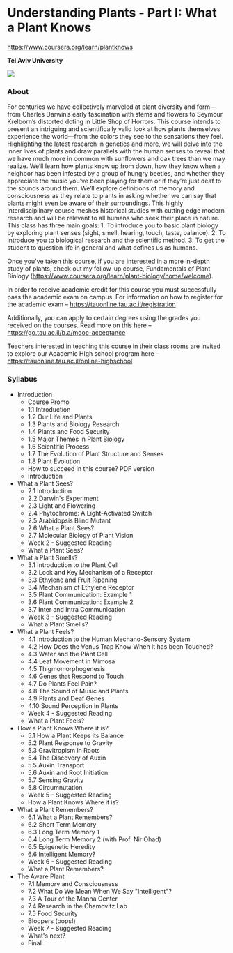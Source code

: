 # Understanding Plants - Part I: What a Plant Knows

https://www.coursera.org/learn/plantknows

**Tel Aviv University**

![](https://d3njjcbhbojbot.cloudfront.net/api/utilities/v1/imageproxy/https://s3.amazonaws.com/coursera-course-photos/ab/43d910ae7d11e88e82d728f9399c9e/plant_Profile_logo.jpg?auto=format%2Ccompress&dpr=1&w=330&h=330&fit=fill&q=25)

### About
For centuries we have collectively marveled at plant diversity and form—from Charles Darwin’s early fascination with stems and flowers to Seymour Krelborn’s distorted doting in Little Shop of Horrors. This course intends to present an intriguing and scientifically valid look at how plants themselves experience the world—from the colors they see to the sensations they feel. Highlighting the latest research in genetics and more, we will delve into the inner lives of plants and draw parallels with the human senses to reveal that we have much more in common with sunflowers and oak trees than we may realize. We’ll learn how plants know up from down, how they know when a neighbor has been infested by a group of hungry beetles, and whether they appreciate the music you’ve been playing for them or if they’re just deaf to the sounds around them. We’ll explore definitions of memory and consciousness as they relate to plants in asking whether we can say that plants might even be aware of their surroundings. This highly interdisciplinary course meshes historical studies with cutting edge modern research and will be relevant to all humans who seek their place in nature. This class has three main goals: 1. To introduce you to basic plant biology by exploring plant senses (sight, smell, hearing, touch, taste, balance). 2. To introduce you to biological research and the scientific method. 3. To get the student to question life in general and what defines us as humans.

Once you've taken this course, if you are interested in a more in-depth study of plants, check out my follow-up course, Fundamentals of Plant Biology (https://www.coursera.org/learn/plant-biology/home/welcome).

In order to receive academic credit for this course you must successfully pass the academic exam on campus. For information on how to register for the academic exam – https://tauonline.tau.ac.il/registration

Additionally, you can apply to certain degrees using the grades you received on the courses. Read more on this here – 
https://go.tau.ac.il/b.a/mooc-acceptance

Teachers interested in teaching this course in their class rooms are invited to explore our Academic High school program here – https://tauonline.tau.ac.il/online-highschool

### Syllabus
- Introduction
  - Course Promo
  - 1.1 Introduction
  - 1.2 Our Life and Plants
  - 1.3 Plants and Biology Research
  - 1.4 Plants and Food Security
  - 1.5 Major Themes in Plant Biology
  - 1.6 Scientific Process
  - 1.7 The Evolution of Plant Structure and Senses
  - 1.8 Plant Evolution
  - How to succeed in this course? PDF version
  - Introduction
- What a Plant Sees?
  - 2.1 Introduction
  - 2.2 Darwin's Experiment
  - 2.3 Light and Flowering
  - 2.4 Phytochrome: A Light-Activated Switch
  - 2.5 Arabidopsis Blind Mutant
  - 2.6 What a Plant Sees?
  - 2.7 Molecular Biology of Plant Vision
  - Week 2 - Suggested Reading
  - What a Plant Sees?
- What a Plant Smells?
  - 3.1 Introduction to the Plant Cell
  - 3.2 Lock and Key Mechanism of a Receptor
  - 3.3 Ethylene and Fruit Ripening
  - 3.4 Mechanism of Ethylene Receptor
  - 3.5 Plant Communication: Example 1
  - 3.6 Plant Communication: Example 2
  - 3.7 Inter and Intra Communication
  - Week 3 - Suggested Reading
  - What a Plant Smells?
- What a Plant Feels?
  - 4.1 Introduction to the Human Mechano-Sensory System
  - 4.2 How Does the Venus Trap Know When it has been Touched?
  - 4.3 Water and the Plant Cell
  - 4.4 Leaf Movement in Mimosa
  - 4.5 Thigmomorphogenesis
  - 4.6 Genes that Respond to Touch
  - 4.7 Do Plants Feel Pain?
  - 4.8 The Sound of Music and Plants
  - 4.9 Plants and Deaf Genes
  - 4.10 Sound Perception in Plants
  - Week 4 - Suggested Reading
  - What a Plant Feels?
- How a Plant Knows Where it is?
  - 5.1 How a Plant Keeps its Balance
  - 5.2 Plant Response to Gravity
  - 5.3 Gravitropism in Roots
  - 5.4 The Discovery of Auxin
  - 5.5 Auxin Transport
  - 5.6 Auxin and Root Initiation
  - 5.7 Sensing Gravity
  - 5.8 Circumnutation
  - Week 5 - Suggested Reading
  - How a Plant Knows Where it is?
- What a Plant Remembers?
  - 6.1 What a Plant Remembers?
  - 6.2 Short Term Memory
  - 6.3 Long Term Memory 1
  - 6.4 Long Term Memory 2 (with Prof. Nir Ohad)
  - 6.5 Epigenetic Heredity
  - 6.6 Intelligent Memory?
  - Week 6 - Suggested Reading
  - What a Plant Remembers?
- The Aware Plant
  - 7.1 Memory and Consciousness
  - 7.2 What Do We Mean When We Say "Intelligent"?
  - 7.3 A Tour of the Manna Center
  - 7.4 Research in the Chamovitz Lab
  - 7.5 Food Security
  - Bloopers (oops!)
  - Week 7 - Suggested Reading
  - What's next?
  - Final
